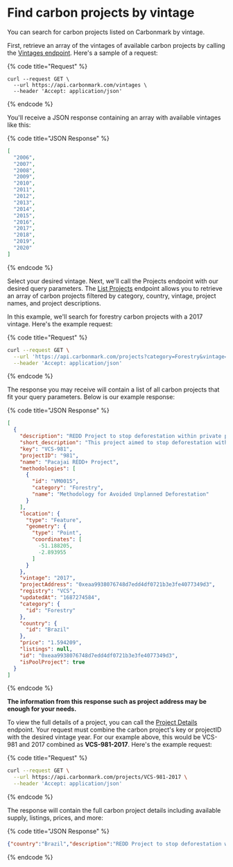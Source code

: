 # Find carbon projects by vintage

You can search for carbon projects listed on Carbonmark by vintage.

First, retrieve an array of the vintages of available carbon projects by calling the [Vintages endpoint](https://api.carbonmark.com/#/paths/vintages/get). Here's a sample of a request:

{% code title="Request" %}
```shell
curl --request GET \
  --url https://api.carbonmark.com/vintages \
  --header 'Accept: application/json'
```
{% endcode %}

You'll receive a JSON response containing an array with available vintages like this:

{% code title="JSON Response" %}
```json
[
  "2006",
  "2007",
  "2008",
  "2009",
  "2010",
  "2011",
  "2012",
  "2013",
  "2014",
  "2015",
  "2016",
  "2017",
  "2018",
  "2019",
  "2020"
]
```
{% endcode %}

Select your desired vintage. Next, we'll call the Projects endpoint with our desired query parameters. The [List Projects](https://api.carbonmark.com/#/paths/projects/get) endpoint allows you to retrieve an array of carbon projects filtered by category, country, vintage, project names, and project descriptions.

In this example, we'll search for forestry carbon projects with a 2017 vintage. Here's the example request:

{% code title="Request" %}
```bash
curl --request GET \
  --url 'https://api.carbonmark.com/projects?category=Forestry&vintage=2017' \
  --header 'Accept: application/json'
```
{% endcode %}

The response you may receive will contain a list of all carbon projects that fit your query parameters. Below is our example response:

{% code title="JSON Response" %}
```json
[
  {
    "description": "REDD Project to stop deforestation within private parcels amounting to  135, 105 Ha at the edge of the deforestation frontier in Brazil. The project will generate multiple climate, social, and biodiversity benefits.",
    "short_description": "This project aimed to stop deforestation within private parcels in Brazil, covering 135,105 hectares at the edge of the deforestation frontier. It generated various benefits for the climate, social welfare, and biodiversity.",
    "key": "VCS-981",
    "projectID": "981",
    "name": "Pacajai REDD+ Project",
    "methodologies": [
      {
        "id": "VM0015",
        "category": "Forestry",
        "name": "Methodology for Avoided Unplanned Deforestation"
      }
    ],
    "location": {
      "type": "Feature",
      "geometry": {
        "type": "Point",
        "coordinates": [
          -51.188205,
          -2.893955
        ]
      }
    },
    "vintage": "2017",
    "projectAddress": "0xeaa9938076748d7edd4df0721b3e3fe4077349d3",
    "registry": "VCS",
    "updatedAt": "1687274584",
    "category": {
      "id": "Forestry"
    },
    "country": {
      "id": "Brazil"
    },
    "price": "1.594209",
    "listings": null,
    "id": "0xeaa9938076748d7edd4df0721b3e3fe4077349d3",
    "isPoolProject": true
  }
]
```
{% endcode %}

**The information from this response such as project address may be enough for your needs.**

To view the full details of a project, you can call the [Project Details](https://api.carbonmark.com/#/paths/projects-id/get) endpoint. Your request must combine the carbon project's key or projectID with the desired vintage year. For our example above, this would be VCS-981 and 2017 combined as **VCS-981-2017**. Here's the example request:

{% code title="Request" %}
```sh
curl --request GET \
  --url https://api.carbonmark.com/projects/VCS-981-2017 \
  --header 'Accept: application/json'
```
{% endcode %}

The response will contain the full carbon project details including available supply, listings, prices, and more:

{% code title="JSON Response" %}
```json
{"country":"Brazil","description":"REDD Project to stop deforestation within private parcels amounting to  135, 105 Ha at the edge of the deforestation frontier in Brazil. The project will generate multiple climate, social, and biodiversity benefits.","key":"VCS-981","registry":"VCS","url":"https://registry.verra.org/app/projectDetail/VCS/981","name":"Pacajai REDD+ Project","methodologies":[{"id":"VM0015","category":"Forestry","name":"Methodology for Avoided Unplanned Deforestation"}],"long_description":"A REDD Project to Halt Deforestation in Brazil\n\nIn the heart of Brazil, a REDD project has been implemented to prevent deforestation on private parcels of land spanning 135,105 hectares on the brink of the deforestation frontier. This project aims to produce various advantages for the environment, society, and biodiversity.\n\nKey Highlights:\n- The project is designed to protect over 135,000 hectares of land from deforestation, safeguarding the habitat of endangered species and preserving the natural beauty of the region.\n- By stopping deforestation, the project also prevents the release of carbon emissions into the atmosphere, thus mitigating the effects of climate change.\n- The implementation of this project has created job opportunities for the local community and fostered sustainable development in the region.\n\nThis REDD project is of critical importance as it tackles some of the biggest challenges facing Brazil and the world today. Deforestation has a significant impact on climate change, biodiversity loss, and the livelihoods of local communities. By preserving these private parcels of land, the project is not only protecting vital ecosystems but also contributing to the global effort to combat climate change.","projectID":"981","location":{"type":"Feature","geometry":{"type":"Point","coordinates":[-51.188205,-2.893955]}},"price":"0.816631","prices":[{"poolName":"nbo","supply":"26202.320013669174","poolAddress":"0x6BCa3B77C1909Ce1a4Ba1A20d1103bDe8d222E48","isPoolDefault":false,"projectTokenAddress":"0x7dbeebf8c2356ff8c53e41928c9575054a6f331b","singleUnitPrice":"0.816631"},{"poolName":"nct","supply":"1324.1371686595394","poolAddress":"0xD838290e877E0188a4A44700463419ED96c16107","isPoolDefault":false,"projectTokenAddress":"0x7dbeebf8c2356ff8c53e41928c9575054a6f331b","singleUnitPrice":"1.594209"}],"isPoolProject":true,"images":[],"activities":[{"id":"0x480b353fd6930cb073969e47d98dd2ec966efeabf9698c0deec0a300ce0c9dd0CreatedListing","amount":"8.325","previousAmount":null,"price":"1.18","previousPrice":null,"timeStamp":"1686100816","activityType":"CreatedListing","seller":{"id":"0x6973fb6c01d32fba636be2c8a25aa7ef6baa1731"},"buyer":null},{"id":"0x4e399ba3c952377af8384cf5489095d37b3c73ebc30762e1d62da8b6c8a6a0f9Purchase","amount":"1.0","previousAmount":null,"price":"3.0","previousPrice":null,"timeStamp":"1685106207","activityType":"Purchase","seller":{"id":"0xacfa271476d0f6999f9c8fa44c29f17dba7a07fe"},"buyer":{"id":"0x6476edf98bdc5ee62f9d4e4bf8932d69ed685483"}},{"id":"0x2aeea9afc5f6e2cb58c830d49ffbd4d2d5e74dc32aa76dd1925563fa4303e604CreatedListing","amount":"8.0","previousAmount":null,"price":"1.6","previousPrice":null,"timeStamp":"1684841758","activityType":"CreatedListing","seller":{"id":"0x2b5b488c766586f0b170333694bf1fe2b703748f"},"buyer":null},{"id":"0xb639316b551d717e001973cd47b040c6c97cbb4e6b26b46891a5d64e2edc67a2DeletedListing","amount":null,"previousAmount":null,"price":null,"previousPrice":null,"timeStamp":"1682888596","activityType":"DeletedListing","seller":{"id":"0x2b5b488c766586f0b170333694bf1fe2b703748f"},"buyer":null},{"id":"0x5e9720e7e5dd2d69ebdae858bf90555ccfe4757aadc7782c0633d9c1697d5c10CreatedListing","amount":"8.0","previousAmount":null,"price":"2.0","previousPrice":null,"timeStamp":"1682688533","activityType":"CreatedListing","seller":{"id":"0x2b5b488c766586f0b170333694bf1fe2b703748f"},"buyer":null},{"id":"0x5c21e8fef2719b8f065e89555117fb8f2d14e65faa039c4fd5a5ad50f945bb84Purchase","amount":"1.0","previousAmount":null,"price":"3.0","previousPrice":null,"timeStamp":"1681926090","activityType":"Purchase","seller":{"id":"0xacfa271476d0f6999f9c8fa44c29f17dba7a07fe"},"buyer":{"id":"0x6476edf98bdc5ee62f9d4e4bf8932d69ed685483"}},{"id":"0x029171e73726f6484f0e77e2b679f3c923f14d024e8df1c1152d5fe6d6e20892CreatedListing","amount":"34.0","previousAmount":null,"price":"2.1","previousPrice":null,"timeStamp":"1681083124","activityType":"CreatedListing","seller":{"id":"0x6c4bff4b6a355ec56e7945682eebc973558572a9"},"buyer":null},{"id":"0x51a4999488f68edc0ad4c30aedd4392ad02f7acc306faacaea004ffa0073b79cCreatedListing","amount":"2.0","previousAmount":null,"price":"3.0","previousPrice":null,"timeStamp":"1680625116","activityType":"CreatedListing","seller":{"id":"0xacfa271476d0f6999f9c8fa44c29f17dba7a07fe"},"buyer":null}],"listings":[],"vintage":"2017","stats":{"totalBridged":102697,"totalRetired":9355.452403117048,"totalSupply":89133.76759688296}}
```
{% endcode %}
